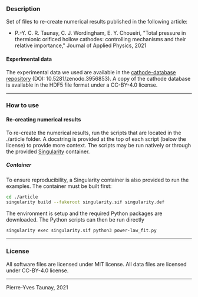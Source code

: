 ### Description
Set of files to re-create numerical results published in the following article:

* P.-Y. C. R. Taunay, C. J. Wordingham, E. Y. Choueiri, 
"Total pressure in thermionic orificed hollow cathodes: controlling mechanisms and their 
relative importance," 
Journal of Applied Physics, 2021

#### Experimental data
The experimental data we used are available in the [cathode-database repository](https://github.com/eppdyl/cathode-database) 
(DOI: 10.5281/zenodo.3956853). A copy of the cathode database is available in the HDF5 file format
under a CC-BY-4.0 license.

---
### How to use

#### Re-creating numerical results
To re-create the numerical results, run the scripts that are located in the ./article folder. 
A docstring is provided at the top of each script (below the license) to provide more context. 
The scripts may be run natively or through the provided [Singularity](https://sylabs.io/) container.

##### Container 
To ensure reproducibility, a Singularity container is also provided to run the examples.
The container must be built first:

```bash
cd ./article
singularity build --fakeroot singularity.sif singularity.def
```

The environment is setup and the required Python packages are downloaded. The Python scripts can 
then be run directly

```bash
singularity exec singularity.sif python3 power-law_fit.py
``` 

---
### License
All software files are licensed under MIT license.
All data files are licensed under CC-BY-4.0 license. 

---
Pierre-Yves Taunay, 2021
